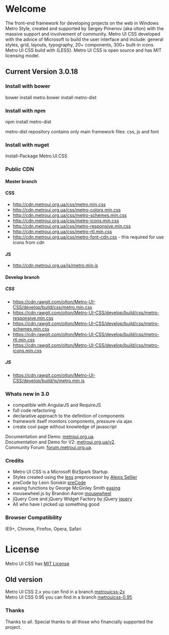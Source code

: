 # Welcome
The front-end framework for developing projects on the web in Windows Metro Style, created and supported by Sergey Pimenov (aka olton) with the massive support and involvement of community. Metro UI CSS developed with the advice of Microsoft to build the user interface and include: general styles, grid, layouts, typography, 20+ components, 300+ built-in icons. Metro UI CSS build with {LESS}. Metro UI CSS is open source and has MIT licensing model.
 
## Current Version 3.0.18

### Install with bower
 bower install metro
 bower install metro-dist

### Install with npm
 npm install metro-dist

metro-dist repository contains only main framework files: css, js and font

### Install with nuget
Install-Package Metro.UI.CSS

### Public CDN

#### Master branch
#### CSS
-  http://cdn.metroui.org.ua/css/metro.min.css
-  http://cdn.metroui.org.ua/css/metro-colors.min.css 
-  http://cdn.metroui.org.ua/css/metro-schemes.min.css 
-  http://cdn.metroui.org.ua/css/metro-icons.min.css 
-  http://cdn.metroui.org.ua/css/metro-responsive.min.css 
-  http://cdn.metroui.org.ua/css/metro-rtl.min.css 
-  http://cdn.metroui.org.ua/css/metro-font-cdn.css - this required for use icons from cdn

#### JS
- http://cdn.metroui.org.ua/js/metro.min.js

#### Develop branch
##### CSS

 - https://cdn.rawgit.com/olton/Metro-UI-CSS/develop/build/css/metro.min.css
 - https://cdn.rawgit.com/olton/Metro-UI-CSS/develop/build/css/metro-responsive.min.css 
 - https://cdn.rawgit.com/olton/Metro-UI-CSS/develop/build/css/metro-schemes.min.css
 - https://cdn.rawgit.com/olton/Metro-UI-CSS/develop/build/css/metro-rtl.min.css
 - https://cdn.rawgit.com/olton/Metro-UI-CSS/develop/build/css/metro-icons.min.css
 
##### JS

 - https://cdn.rawgit.com/olton/Metro-UI-CSS/develop/build/js/metro.min.js


### Whats new in 3.0
+ compatible with AngularJS and RequireJS
+ full code refactoring
+ declarative approach to the definition of components
+ framework itself monitors components, pressure via ajax
+ create cool page without knowledge of javascript

 Documentation and Demo: [metroui.org.ua](http://metroui.org.ua/).   
 Documentation and Demo for V2: [metroui.org.ua/v2](http://metroui.org.ua/v2).   
 Community Forum: [forum.metroui.org.ua](http://forum.metroui.org.ua).  

### Credits
- Metro UI CSS is a Microsoft BizSpark Startup.
- Styles created using the [less](http://lesscss.org) preprocessor by  [Alexis Sellier](https://github.com/cloudhead)
- preCode by Leon Sorokin [preCode](https://github.com/leeoniya/preCode.js)
- easing functions by George McGinley Smith [easing](http://gsgd.co.uk/sandbox/jquery/easing/)
- mousewheel.js by Brandon Aaron [mousewheel](http://brandonaaron.net)
- jQuery Core and jQuery Widget Factory by jQuery [jquery](https://jquery.com/)
- All who have I picked up something good

### Browser Compatibility
IE9+, Chrome, Firefox, Opera, Safari

# License
Metro UI CSS has [MIT License](http://metroui.org.ua/license.html)

## Old version
Metro UI CSS 2.x you can find in a branch [metrouicss-2x](https://github.com/olton/Metro-UI-CSS/tree/metrouicss-2x)     
Metro UI CSS 0.95 you can find in a branch [metrouicss-0.95](https://github.com/olton/Metro-UI-CSS/tree/metrouicss-0.95) 

### Thanks
Thanks to all. Special thanks to all those who financially supported the project.    
    
        
        
